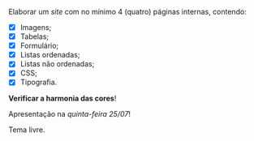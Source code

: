 Elaborar um _site_ com no mínimo 4 (quatro) páginas internas, contendo:

- [x] Imagens;
- [x] Tabelas;
- [x] Formulário;
- [x] Listas ordenadas;
- [x] Listas não ordenadas;
- [x] CSS;
- [x] Tipografia.

**Verificar a harmonia das cores**!

Apresentação na _quinta-feira 25/07_!

Tema livre.

